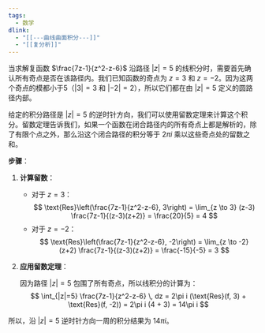 ```yaml
---
tags:
  - 数学
dlink:
  - "[[---曲线曲面积分---]]"
  - "[[复分析]]"
---
```

当求解复函数 $\frac{7z-1}{z^2-z-6}$ 沿路径 $|z|=5$ 的线积分时，需要首先确认所有奇点是否在该路径内。我们已知函数的奇点为 $z = 3$ 和 $z = -2$。因为这两个奇点的模都小于5（$|3| = 3$ 和 $|-2| = 2$），所以它们都在由 $|z| = 5$ 定义的圆路径内部。

给定的积分路径是 $|z| = 5$ 的逆时针方向，我们可以使用留数定理来计算这个积分。留数定理告诉我们，如果一个函数在闭合路径内的所有奇点上都是解析的，除了有限个点之外，那么沿这个闭合路径的积分等于 $2\pi i$ 乘以这些奇点处的留数之和。

**步骤**：

1. **计算留数**：
   
   - 对于 $z = 3$：
     $$
     \text{Res}\left(\frac{7z-1}{z^2-z-6}, 3\right) = \lim_{z \to 3} (z-3) \frac{7z-1}{(z-3)(z+2)} = \frac{20}{5} = 4
     $$
   - 对于 $z = -2$：
     $$
     \text{Res}\left(\frac{7z-1}{z^2-z-6}, -2\right) = \lim_{z \to -2} (z+2) \frac{7z-1}{(z-3)(z+2)} = \frac{-15}{-5} = 3
     $$

2. **应用留数定理**：

   因为路径 $|z|=5$ 包围了所有奇点，所以线积分的计算为：
   $$
   \int_{|z|=5} \frac{7z-1}{z^2-z-6} \, dz = 2\pi i (\text{Res}(f, 3) + \text{Res}(f, -2)) = 2\pi i (4 + 3) = 14\pi i
   $$

所以，沿 $|z| = 5$ 逆时针方向一周的积分结果为 $14\pi i$。